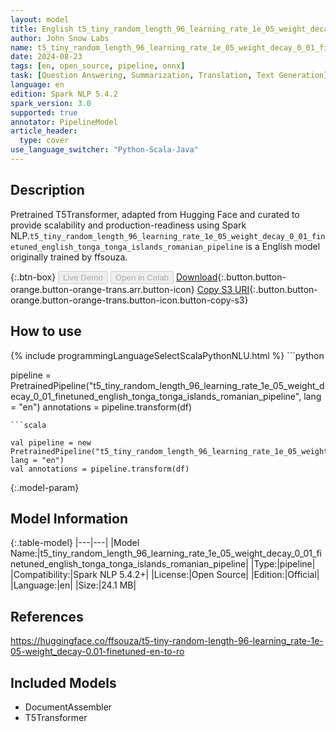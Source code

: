 ```yaml
---
layout: model
title: English t5_tiny_random_length_96_learning_rate_1e_05_weight_decay_0_01_finetuned_english_tonga_tonga_islands_romanian_pipeline pipeline T5Transformer from ffsouza
author: John Snow Labs
name: t5_tiny_random_length_96_learning_rate_1e_05_weight_decay_0_01_finetuned_english_tonga_tonga_islands_romanian_pipeline
date: 2024-08-23
tags: [en, open_source, pipeline, onnx]
task: [Question Answering, Summarization, Translation, Text Generation]
language: en
edition: Spark NLP 5.4.2
spark_version: 3.0
supported: true
annotator: PipelineModel
article_header:
  type: cover
use_language_switcher: "Python-Scala-Java"
---
```


## Description

Pretrained T5Transformer, adapted from Hugging Face and curated to provide scalability and production-readiness using Spark NLP.`t5_tiny_random_length_96_learning_rate_1e_05_weight_decay_0_01_finetuned_english_tonga_tonga_islands_romanian_pipeline` is a English model originally trained by ffsouza.

{:.btn-box}
<button class="button button-orange" disabled>Live Demo</button>
<button class="button button-orange" disabled>Open in Colab</button>
[Download](https://s3.amazonaws.com/auxdata.johnsnowlabs.com/public/models/t5_tiny_random_length_96_learning_rate_1e_05_weight_decay_0_01_finetuned_english_tonga_tonga_islands_romanian_pipeline_en_5.4.2_3.0_1724456731320.zip){:.button.button-orange.button-orange-trans.arr.button-icon}
[Copy S3 URI](s3://auxdata.johnsnowlabs.com/public/models/t5_tiny_random_length_96_learning_rate_1e_05_weight_decay_0_01_finetuned_english_tonga_tonga_islands_romanian_pipeline_en_5.4.2_3.0_1724456731320.zip){:.button.button-orange.button-orange-trans.button-icon.button-copy-s3}

## How to use



<div class="tabs-box" markdown="1">
{% include programmingLanguageSelectScalaPythonNLU.html %}
```python

pipeline = PretrainedPipeline("t5_tiny_random_length_96_learning_rate_1e_05_weight_decay_0_01_finetuned_english_tonga_tonga_islands_romanian_pipeline", lang = "en")
annotations =  pipeline.transform(df)   

```
```scala

val pipeline = new PretrainedPipeline("t5_tiny_random_length_96_learning_rate_1e_05_weight_decay_0_01_finetuned_english_tonga_tonga_islands_romanian_pipeline", lang = "en")
val annotations = pipeline.transform(df)

```
</div>

{:.model-param}
## Model Information

{:.table-model}
|---|---|
|Model Name:|t5_tiny_random_length_96_learning_rate_1e_05_weight_decay_0_01_finetuned_english_tonga_tonga_islands_romanian_pipeline|
|Type:|pipeline|
|Compatibility:|Spark NLP 5.4.2+|
|License:|Open Source|
|Edition:|Official|
|Language:|en|
|Size:|24.1 MB|

## References

https://huggingface.co/ffsouza/t5-tiny-random-length-96-learning_rate-1e-05-weight_decay-0.01-finetuned-en-to-ro

## Included Models

- DocumentAssembler
- T5Transformer